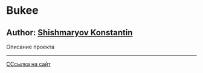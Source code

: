 # Bukee
## Author: [Shishmaryov Konstantin](https://github.com/shishmaryovkonstantin/)
Описание проекта
***
[CСсылка на сайт](https://shishmaryovkonstantin.github.io/Bukee/dist/index.html)
